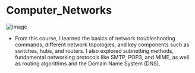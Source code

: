 # Computer_Networks
![image](https://github.com/user-attachments/assets/5d5253ec-38ac-4ae6-9aac-9c01a2da67cb)
- From this course, I learned the basics of network troubleshooting commands, different network topologies, and key components such as switches, hubs, and routers. I also explored subnetting methods, fundamental networking protocols like SMTP, POP3, and MIME, as well as routing algorithms and the Domain Name System (DNS).

